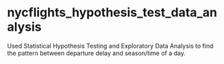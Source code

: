 # nycflights_hypothesis_test_data_analysis
Used Statistical Hypothesis Testing and Exploratory Data Analysis to find the pattern between departure delay and season/time of a day.
